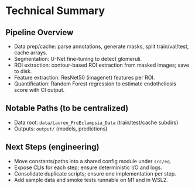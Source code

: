 # Technical Summary

## Pipeline Overview
- Data prep/cache: parse annotations, generate masks, split train/val/test, cache arrays.
- Segmentation: U-Net fine-tuning to detect glomeruli.
- ROI extraction: contour-based ROI extraction from masked images; save to disk.
- Feature extraction: ResNet50 (imagenet) features per ROI.
- Quantification: Random Forest regression to estimate endotheliosis score with CI output.

## Notable Paths (to be centralized)
- Data root: `data/Lauren_PreEclampsia_Data` (train/test/cache subdirs)
- Outputs: `output/` (models, predictions)

## Next Steps (engineering)
- Move constants/paths into a shared config module under `src/eq`.
- Expose CLIs for each step; ensure deterministic I/O and logs.
- Consolidate duplicate scripts; ensure one implementation per step.
- Add sample data and smoke tests runnable on M1 and in WSL2.
